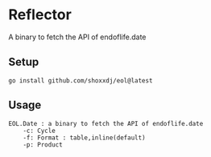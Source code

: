 # Reflector 

A binary to fetch the API of endoflife.date

## Setup 

```
go install github.com/shoxxdj/eol@latest
```

## Usage

```
EOL.Date : a binary to fetch the API of endoflife.date
	-c: Cycle
	-f: Format : table,inline(default)
	-p: Product
```
